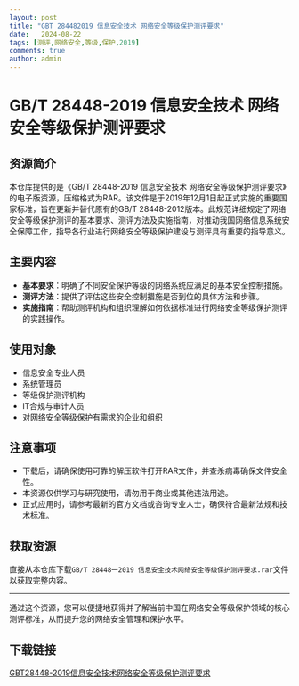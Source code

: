 ```yaml
---
layout: post
title: "GBT 284482019 信息安全技术 网络安全等级保护测评要求"
date:   2024-08-22
tags: [测评,网络安全,等级,保护,2019]
comments: true
author: admin
---
```

# GB/T 28448-2019 信息安全技术 网络安全等级保护测评要求

## 资源简介

本仓库提供的是《GB/T 28448-2019 信息安全技术 网络安全等级保护测评要求》的电子版资源，压缩格式为RAR。该文件是于2019年12月1日起正式实施的重要国家标准，旨在更新并替代原有的GB/T 28448-2012版本。此规范详细规定了网络安全等级保护测评的基本要求、测评方法及实施指南，对推动我国网络信息系统安全保障工作，指导各行业进行网络安全等级保护建设与测评具有重要的指导意义。

## 主要内容

- **基本要求**：明确了不同安全保护等级的网络系统应满足的基本安全控制措施。
- **测评方法**：提供了评估这些安全控制措施是否到位的具体方法和步骤。
- **实施指南**：帮助测评机构和组织理解如何依据标准进行网络安全等级保护测评的实践操作。

## 使用对象

- 信息安全专业人员
- 系统管理员
- 等级保护测评机构
- IT合规与审计人员
- 对网络安全等级保护有需求的企业和组织

## 注意事项

- 下载后，请确保使用可靠的解压软件打开RAR文件，并查杀病毒确保文件安全性。
- 本资源仅供学习与研究使用，请勿用于商业或其他违法用途。
- 正式应用时，请参考最新的官方文档或咨询专业人士，确保符合最新法规和技术标准。

## 获取资源

直接从本仓库下载`GB∕T 28448一2019 信息安全技术网络安全等级保护测评要求.rar`文件以获取完整内容。

---

通过这个资源，您可以便捷地获得并了解当前中国在网络安全等级保护领域的核心测评标准，从而提升您的网络安全管理和保护水平。

## 下载链接

[GBT28448-2019信息安全技术网络安全等级保护测评要求](https://pan.quark.cn/s/6d5a1b66f6bd)